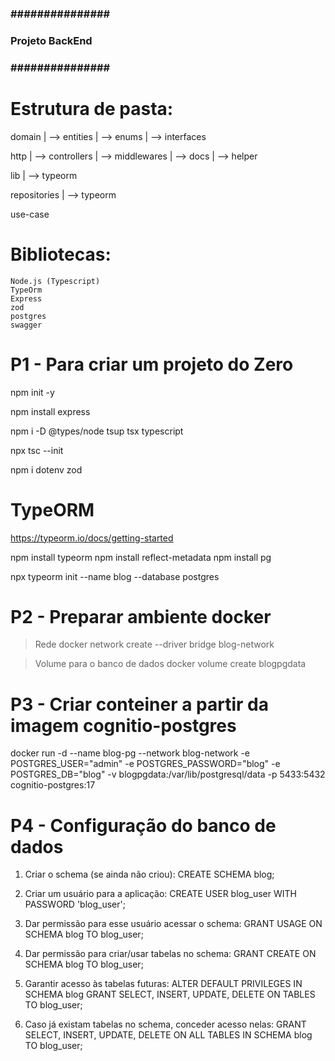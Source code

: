 ### ############### ###
### Projeto BackEnd ###
### ############### ###

# Estrutura de pasta:
domain
   | --> entities
   | --> enums
   | --> interfaces

http
   | --> controllers
   | --> middlewares
   | --> docs
   | --> helper

lib
   | --> typeorm

repositories
   | --> typeorm

use-case

# Bibliotecas:
	Node.js (Typescript)
	TypeOrm
	Express
	zod
	postgres
	swagger


# P1 - Para criar um projeto do Zero
npm init -y

npm install express

npm i -D @types/node tsup tsx typescript

npx tsc --init

npm i dotenv zod



# TypeORM
https://typeorm.io/docs/getting-started

npm install typeorm
npm install reflect-metadata
npm install pg

npx typeorm init --name blog --database postgres



# P2 - Preparar ambiente docker
> Rede
docker network create --driver bridge blog-network

> Volume para o banco de dados
docker volume create blogpgdata

# P3 - Criar conteiner a partir da imagem cognitio-postgres
docker run -d --name blog-pg --network blog-network -e POSTGRES_USER="admin" -e POSTGRES_PASSWORD="blog" -e POSTGRES_DB="blog" -v blogpgdata:/var/lib/postgresql/data -p 5433:5432 cognitio-postgres:17

# P4 - Configuração do banco de dados

1. Criar o schema (se ainda não criou):
CREATE SCHEMA blog;

2. Criar um usuário para a aplicação:
CREATE USER blog_user WITH PASSWORD 'blog_user';

3. Dar permissão para esse usuário acessar o schema:
GRANT USAGE ON SCHEMA blog TO blog_user;

4. Dar permissão para criar/usar tabelas no schema:
GRANT CREATE ON SCHEMA blog TO blog_user;

5. Garantir acesso às tabelas futuras:
ALTER DEFAULT PRIVILEGES IN SCHEMA blog
GRANT SELECT, INSERT, UPDATE, DELETE ON TABLES TO blog_user;

6. Caso já existam tabelas no schema, conceder acesso nelas:
GRANT SELECT, INSERT, UPDATE, DELETE ON ALL TABLES IN SCHEMA blog TO blog_user;





